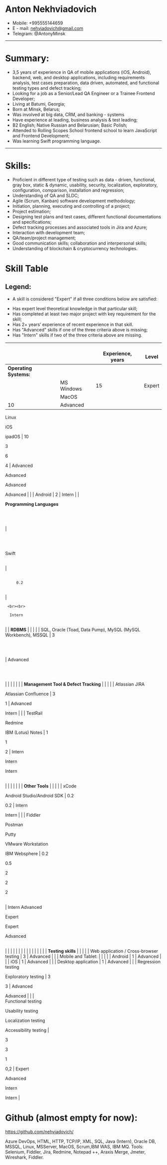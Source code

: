 # Anton Nekhviadovich
* Mobile: +995555144659
* E - mail: nehvjadovich@gmail.com 
* Telegram: @AntonyMinsk
---
# Summary:
* 3,5 years of experience in QA of mobile applications (iOS, Android), backend, web, and desktop applications, including requirements analysis, test cases preparation, data driven, automated, and functional testing types and defect tracking;
* Looking for a job as a Senior/Lead QA Engineer or a Trainee Frontend Developer;
* Living at Batumi, Georgia;
* Born at Minsk, Belarus;
* Was involved at big data, CRM, and banking - systems
* Have experience at leading, business analysis & test leading;
* B2 English; Native Russian and Belarusian; Basic Polish;
* Attended to Rolling Scopes School frontend school to learn JavaScript and Frontend Development;
* Was learning Swift programming language.
---
# Skills:
* Proficient in different type of testing such as data - driven, functional, gray box, static & dynamic, usability, security, localization, exploratory, configuration, comparison, installation and  regression;
* Understanding of QA and SLDC;
* Agile (Scrum, Kanban) software development methodology;
* Initiation, planning, executing and controlling of a project;
* Project estimation;
* Designing test plans and test cases, different functional documentations and specifications;
* Defect tracking processes and associated tools in Jira and Azure;
* Interaction with development team;
* QA/team/project management;
* Good communication skills; collaboration and interpersonal skills;
* Understanding of blockchain & cryptocurrency technologies.

# Skill Table
## Legend:
* A skill is considered "Expert" if all three conditions below are satisfied:
- Has expert level theoretical knowledge in that particular skill;
- Has completed at least two major project with key requirement for the skill;
- Has 2+ years’ experience of recent experience in that skill.
- Has "Advanced" skills if one of the three criteria above is missing;
- Has "Intern" skills if two of the three criteria above are missing.                         

 |                                                 |                                                                                        | **<br>Experience, years**               | **<br>Level**                                   |
| ----------------------------------------------- | -------------------------------------------------------------------------------------- | --------------------------------------- | ----------------------------------------------- |
| **Operating Systems:**                           |                                                                                        |                                         |
|                                                 | MS Windows                                                                             | 15                                      | Expert                                          |
|                                                 | MacOS
10                                      | Advanced                                          |
Linux

iOS

ipadOS                                                              | 10

3

6

4                             | Advanced

Advanced

Advanced

Advanced          |
|                                                 | Android                                                                                | 2                                       | Intern                                          |
| <br>

**Programming Languages<br>**

<br>

<br> | <br>

<br><br>

Swift

<br>                                                            |         <br><br>   

         0.2

<br> | <br>

     <br><br>  

      Intern

<br>       |
| **RDBMS**                                       |                                                                                        |                                         |
|                                                 | SQL, Oracle (Toad, Data Pump), MySQL (MySQL Workbench), MSSQL                          | 3

<br>

<br>                           | Advanced

<br>

<br>                            |
|                                                 |                                                                                        |                                         |                                                 |
| **Management Tool & Defect Tracking**           |                                                                                        |                                         |
|                                                 | Atlassian JIRA 

Atlassian Confluence                                                  | 3

1                                    | Advanced

Intern                                |
|                                                 | TestRail

Redmine

IBM (Lotus) Notes                                                   | 1

1

2                                 | Intern

Intern

Intern

<br>                    |
|                                                 |                                                                                        |                                         |                                                 |
| **Other Tools**                                 |                                                                                        |                                         |
|                                                 | xCode

Android Studio/Android SDK                                                      | 0.2

0.2                                | Intern

Intern                                  |
|                                                 | Fiddler

Postman

Putty 

VMware Workstation

IBM Websphere                            | 0.2

0.5

2

2

2

<br>                 | Intern Advanced

Expert

Expert

Advanced

<br> |
|                                                 |                                                                                        |                                         |                                                 |
|                                                 |                                                                                        |                                         |
|                                                 |                                                                                        |                                         |                                                 |
| **Testing skills**                              |                                                                                        |                                         |
|                                                 | Web application / Cross-browser testing                                                | 3                                       |    Advanced                                     |
|                                                 | Mobile and Tablet:                                                                     |                                         |                                                 |
|                                                 | Android                                                                                | 1                                       |   Advanced                                      |
|                                                 | iOS                                                                                    | 1                                       |   Advanced                                      |
|                                                 | Desktop application                                                                    | 1                                       |   Advanced                                      |
|                                                 | Regression testing

Exploratory testing                                                | 3

3                                    |   Advanced

  Advanced                          |
|                                                 | <br>Functional testing

Usability testing

Localization testing

Accessibility testing | <br>

3

3

1

0,2                      |   Expert

  Advanced

  Intern

  Intern        |

# Github (almost empty for now): 
https://github.com/nehvjadovich/

Azure DevOps,
HTML, HTTP, TCP/IP, XML, SQL, Java (Intern), Oracle DB, MSSQL, Linux, MSServer,
MacOS, Scrum,IBM WAS, IBM MQ.
Tools: Selenium, Fiddler, Jira, Redmine, Notepad ++, Araxis Merge, Jmeter, Wireshark, Fiddler.

